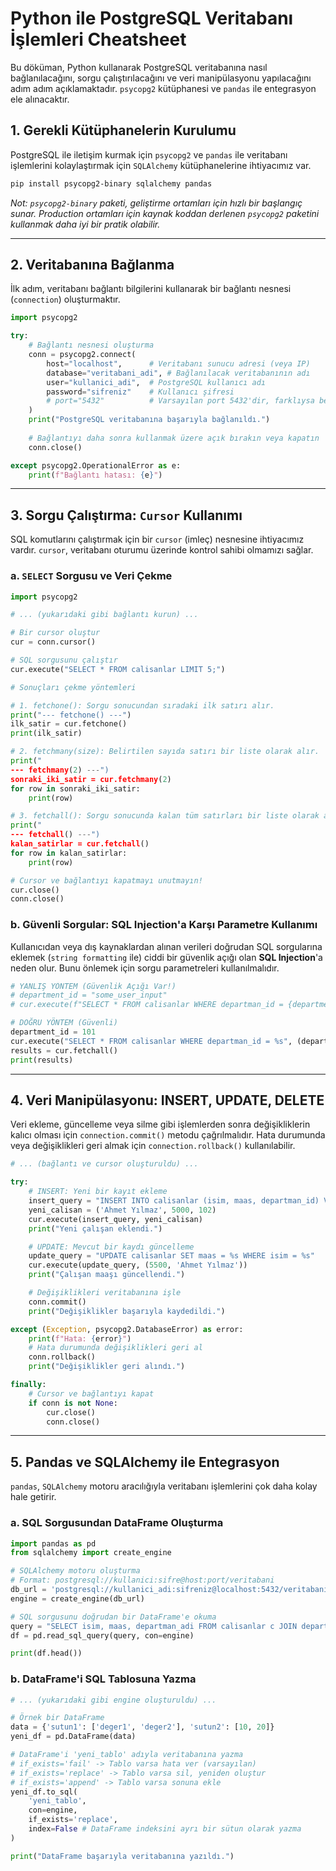 # Python ile PostgreSQL Veritabanı İşlemleri Cheatsheet

Bu döküman, Python kullanarak PostgreSQL veritabanına nasıl bağlanılacağını, sorgu çalıştırılacağını ve veri manipülasyonu yapılacağını adım adım açıklamaktadır. `psycopg2` kütüphanesi ve `pandas` ile entegrasyon ele alınacaktır.

## 1. Gerekli Kütüphanelerin Kurulumu

PostgreSQL ile iletişim kurmak için `psycopg2` ve `pandas` ile veritabanı işlemlerini kolaylaştırmak için `SQLAlchemy` kütüphanelerine ihtiyacımız var.

```bash
pip install psycopg2-binary sqlalchemy pandas
```
*Not: `psycopg2-binary` paketi, geliştirme ortamları için hızlı bir başlangıç sunar. Production ortamları için kaynak koddan derlenen `psycopg2` paketini kullanmak daha iyi bir pratik olabilir.*

---

## 2. Veritabanına Bağlanma

İlk adım, veritabanı bağlantı bilgilerini kullanarak bir bağlantı nesnesi (`connection`) oluşturmaktır.

```python
import psycopg2

try:
    # Bağlantı nesnesi oluşturma
    conn = psycopg2.connect(
        host="localhost",      # Veritabanı sunucu adresi (veya IP)
        database="veritabani_adi", # Bağlanılacak veritabanının adı
        user="kullanici_adi",  # PostgreSQL kullanıcı adı
        password="sifreniz"    # Kullanıcı şifresi
        # port="5432"          # Varsayılan port 5432'dir, farklıysa belirtin
    )
    print("PostgreSQL veritabanına başarıyla bağlanıldı.")
    
    # Bağlantıyı daha sonra kullanmak üzere açık bırakın veya kapatın
    conn.close()

except psycopg2.OperationalError as e:
    print(f"Bağlantı hatası: {e}")
```

---

## 3. Sorgu Çalıştırma: `Cursor` Kullanımı

SQL komutlarını çalıştırmak için bir `cursor` (imleç) nesnesine ihtiyacımız vardır. `cursor`, veritabanı oturumu üzerinde kontrol sahibi olmamızı sağlar.

### a. `SELECT` Sorgusu ve Veri Çekme

```python
import psycopg2

# ... (yukarıdaki gibi bağlantı kurun) ...

# Bir cursor oluştur
cur = conn.cursor()

# SQL sorgusunu çalıştır
cur.execute("SELECT * FROM calisanlar LIMIT 5;")

# Sonuçları çekme yöntemleri

# 1. fetchone(): Sorgu sonucundan sıradaki ilk satırı alır.
print("--- fetchone() ---")
ilk_satir = cur.fetchone()
print(ilk_satir)

# 2. fetchmany(size): Belirtilen sayıda satırı bir liste olarak alır.
print("
--- fetchmany(2) ---")
sonraki_iki_satir = cur.fetchmany(2)
for row in sonraki_iki_satir:
    print(row)

# 3. fetchall(): Sorgu sonucunda kalan tüm satırları bir liste olarak alır.
print("
--- fetchall() ---")
kalan_satirlar = cur.fetchall()
for row in kalan_satirlar:
    print(row)

# Cursor ve bağlantıyı kapatmayı unutmayın!
cur.close()
conn.close()
```

### b. Güvenli Sorgular: SQL Injection'a Karşı Parametre Kullanımı

Kullanıcıdan veya dış kaynaklardan alınan verileri doğrudan SQL sorgularına eklemek (`string formatting` ile) ciddi bir güvenlik açığı olan **SQL Injection**'a neden olur. Bunu önlemek için sorgu parametreleri kullanılmalıdır.

```python
# YANLIŞ YÖNTEM (Güvenlik Açığı Var!)
# department_id = "some_user_input"
# cur.execute(f"SELECT * FROM calisanlar WHERE departman_id = {department_id}")

# DOĞRU YÖNTEM (Güvenli)
department_id = 101
cur.execute("SELECT * FROM calisanlar WHERE departman_id = %s", (department_id,))
results = cur.fetchall()
print(results)
```

---

## 4. Veri Manipülasyonu: INSERT, UPDATE, DELETE

Veri ekleme, güncelleme veya silme gibi işlemlerden sonra değişikliklerin kalıcı olması için `connection.commit()` metodu çağrılmalıdır. Hata durumunda veya değişiklikleri geri almak için `connection.rollback()` kullanılabilir.

```python
# ... (bağlantı ve cursor oluşturuldu) ...

try:
    # INSERT: Yeni bir kayıt ekleme
    insert_query = "INSERT INTO calisanlar (isim, maas, departman_id) VALUES (%s, %s, %s)"
    yeni_calisan = ('Ahmet Yılmaz', 5000, 102)
    cur.execute(insert_query, yeni_calisan)
    print("Yeni çalışan eklendi.")

    # UPDATE: Mevcut bir kaydı güncelleme
    update_query = "UPDATE calisanlar SET maas = %s WHERE isim = %s"
    cur.execute(update_query, (5500, 'Ahmet Yılmaz'))
    print("Çalışan maaşı güncellendi.")

    # Değişiklikleri veritabanına işle
    conn.commit()
    print("Değişiklikler başarıyla kaydedildi.")

except (Exception, psycopg2.DatabaseError) as error:
    print(f"Hata: {error}")
    # Hata durumunda değişiklikleri geri al
    conn.rollback()
    print("Değişiklikler geri alındı.")

finally:
    # Cursor ve bağlantıyı kapat
    if conn is not None:
        cur.close()
        conn.close()
```

---

## 5. Pandas ve SQLAlchemy ile Entegrasyon

`pandas`, `SQLAlchemy` motoru aracılığıyla veritabanı işlemlerini çok daha kolay hale getirir.

### a. SQL Sorgusundan DataFrame Oluşturma

```python
import pandas as pd
from sqlalchemy import create_engine

# SQLAlchemy motoru oluşturma
# Format: postgresql://kullanici:sifre@host:port/veritabani
db_url = 'postgresql://kullanici_adi:sifreniz@localhost:5432/veritabani_adi'
engine = create_engine(db_url)

# SQL sorgusunu doğrudan bir DataFrame'e okuma
query = "SELECT isim, maas, departman_adi FROM calisanlar c JOIN departmanlar d ON c.departman_id = d.id;"
df = pd.read_sql_query(query, con=engine)

print(df.head())
```

### b. DataFrame'i SQL Tablosuna Yazma

```python
# ... (yukarıdaki gibi engine oluşturuldu) ...

# Örnek bir DataFrame
data = {'sutun1': ['deger1', 'deger2'], 'sutun2': [10, 20]}
yeni_df = pd.DataFrame(data)

# DataFrame'i 'yeni_tablo' adıyla veritabanına yazma
# if_exists='fail' -> Tablo varsa hata ver (varsayılan)
# if_exists='replace' -> Tablo varsa sil, yeniden oluştur
# if_exists='append' -> Tablo varsa sonuna ekle
yeni_df.to_sql(
    'yeni_tablo', 
    con=engine, 
    if_exists='replace', 
    index=False # DataFrame indeksini ayrı bir sütun olarak yazma
)

print("DataFrame başarıyla veritabanına yazıldı.")
```
